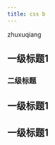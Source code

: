 ```yaml
---
title: css b
---
```

zhuxuqiang

## 一级标题1
### 二级标题
## 一级标题1
## 一级标题1

<Vssue title="css b" :options="{ locale: 'zh' }" />